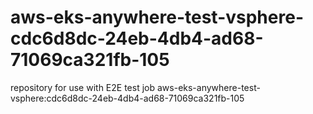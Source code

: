 # aws-eks-anywhere-test-vsphere-cdc6d8dc-24eb-4db4-ad68-71069ca321fb-105
repository for use with E2E test job aws-eks-anywhere-test-vsphere:cdc6d8dc-24eb-4db4-ad68-71069ca321fb-105
